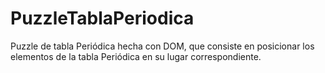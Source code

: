 # PuzzleTablaPeriodica
Puzzle de tabla Periódica hecha con DOM, que consiste en posicionar los elementos de la tabla Periódica en su lugar correspondiente.
